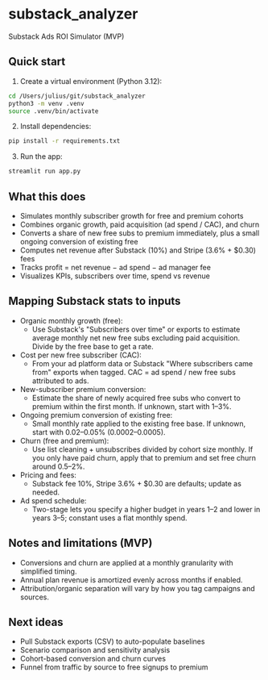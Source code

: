 # substack_analyzer

Substack Ads ROI Simulator (MVP)

## Quick start

1. Create a virtual environment (Python 3.12):

```bash
cd /Users/julius/git/substack_analyzer
python3 -m venv .venv
source .venv/bin/activate
```

2. Install dependencies:

```bash
pip install -r requirements.txt
```

3. Run the app:

```bash
streamlit run app.py
```

## What this does

- Simulates monthly subscriber growth for free and premium cohorts
- Combines organic growth, paid acquisition (ad spend / CAC), and churn
- Converts a share of new free subs to premium immediately, plus a small ongoing conversion of existing free
- Computes net revenue after Substack (10%) and Stripe (3.6% + $0.30) fees
- Tracks profit = net revenue − ad spend − ad manager fee
- Visualizes KPIs, subscribers over time, spend vs revenue

## Mapping Substack stats to inputs

- Organic monthly growth (free):
  - Use Substack's "Subscribers over time" or exports to estimate average monthly net new free subs excluding paid acquisition. Divide by the free base to get a rate.
- Cost per new free subscriber (CAC):
  - From your ad platform data or Substack "Where subscribers came from" exports when tagged. CAC = ad spend / new free subs attributed to ads.
- New-subscriber premium conversion:
  - Estimate the share of newly acquired free subs who convert to premium within the first month. If unknown, start with 1–3%.
- Ongoing premium conversion of existing free:
  - Small monthly rate applied to the existing free base. If unknown, start with 0.02–0.05% (0.0002–0.0005).
- Churn (free and premium):
  - Use list cleaning + unsubscribes divided by cohort size monthly. If you only have paid churn, apply that to premium and set free churn around 0.5–2%.
- Pricing and fees:
  - Substack fee 10%, Stripe 3.6% + $0.30 are defaults; update as needed.
- Ad spend schedule:
  - Two-stage lets you specify a higher budget in years 1–2 and lower in years 3–5; constant uses a flat monthly spend.

## Notes and limitations (MVP)

- Conversions and churn are applied at a monthly granularity with simplified timing.
- Annual plan revenue is amortized evenly across months if enabled.
- Attribution/organic separation will vary by how you tag campaigns and sources.

## Next ideas

- Pull Substack exports (CSV) to auto-populate baselines
- Scenario comparison and sensitivity analysis
- Cohort-based conversion and churn curves
- Funnel from traffic by source to free signups to premium
